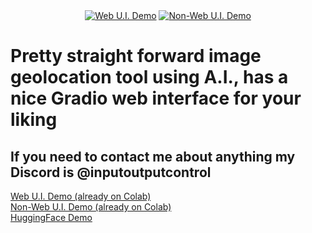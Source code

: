 <div align="center">
  <a target="_blank" href="https://colab.research.google.com/github/inputoutputcontrol/geolocation/blob/main/web.ipynb"><img src="https://colab.research.google.com/assets/colab-badge.svg" alt="Web U.I. Demo"/></a>
  <a target="_blank" href="https://colab.research.google.com/github/inputoutputcontrol/geolocation/blob/main/geo.ipynb"><img src="https://colab.research.google.com/assets/colab-badge.svg" alt="Non-Web U.I. Demo"/></a>
</div>
<h1>Pretty straight forward image geolocation tool using A.I., has a nice Gradio web interface for your liking</h1>
<h2>If you need to contact me about anything my Discord is @inputoutputcontrol</h2>
<a target="_blank" href="https://colab.research.google.com/drive/1hm_YOsslWkhgIaEw8wgS_jp2FTyhxND6?usp=sharing">Web U.I. Demo (already on Colab)</a>
<br>
<a target="_blank" href="https://colab.research.google.com/drive/1aMkRE3FztkQVpAV1fJBQVtzHpQ_WM75U?usp=sharing">Non-Web U.I. Demo (already on Colab)</a>
<br>
<a target="_blank" href="https://huggingface.co/spaces/geolocation87/geolocation">HuggingFace Demo</a>

